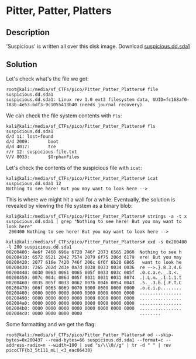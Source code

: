 # Pitter, Patter, Platters

## Description

'Suspicious' is written all over this disk image. Download [suspicious.dd.sda1](https://jupiter.challenges.picoctf.org/static/47f3cb40aed42fbd74fd644e11d08007/suspicious.dd.sda1)

## Solution

Let's check what's the file we got:

```console
root@kali:/media/sf_CTFs/pico/Pitter_Patter_Platters# file suspicious.dd.sda1
suspicious.dd.sda1: Linux rev 1.0 ext3 filesystem data, UUID=fc168af0-183b-4e53-bdf3-9c1055413b40 (needs journal recovery)
```

We can check the file system contents with `fls`:
```console
kali@kali:/media/sf_CTFs/pico/Pitter_Patter_Platters# fls suspicious.dd.sda1
d/d 11: lost+found
d/d 2009:       boot
d/d 4017:       tce
r/r 12: suspicious-file.txt
V/V 8033:       $OrphanFiles
```

Let's check the contents of the suspicious file with `icat`:
```console
kali@kali:/media/sf_CTFs/pico/Pitter_Patter_Platters# icat suspicious.dd.sda1 12
Nothing to see here! But you may want to look here -->
```

This is where we might hit a wall for a while. Eventually, the solution is revealed by viewing the file system as a binary blob:

```console
kali@kali:/media/sf_CTFs/pico/Pitter_Patter_Platters# strings -a -t x suspicious.dd.sda1 | grep "Nothing to see here! But you may want to look here"
 200400 Nothing to see here! But you may want to look here -->

kali@kali:/media/sf_CTFs/pico/Pitter_Patter_Platters# xxd -s 0x200400 -l 200 suspicious.dd.sda1
00200400: 4e6f 7468 696e 6720 746f 2073 6565 2068  Nothing to see h
00200410: 6572 6521 2042 7574 2079 6f75 206d 6179  ere! But you may
00200420: 2077 616e 7420 746f 206c 6f6f 6b20 6865   want to look he
00200430: 7265 202d 2d3e 0a7d 0038 0033 0034 0036  re -->.}.8.3.4.6
00200440: 0030 0063 0061 0065 005f 0033 003c 005f  .0.c.a.e._.3.<._
00200450: 007c 004c 006d 005f 0031 0031 0031 0074  .|.L.m._.1.1.1.t
00200460: 0035 005f 0033 0062 007b 0046 0054 0043  .5._.3.b.{.F.T.C
00200470: 006f 0063 0069 0070 0000 0000 0000 0000  .o.c.i.p........
00200480: 0000 0000 0000 0000 0000 0000 0000 0000  ................
00200490: 0000 0000 0000 0000 0000 0000 0000 0000  ................
002004a0: 0000 0000 0000 0000 0000 0000 0000 0000  ................
002004b0: 0000 0000 0000 0000 0000 0000 0000 0000  ................
002004c0: 0000 0000 0000 0000                      ........
```

Some formatting and we get the flag:

```console
root@kali:/media/sf_CTFs/pico/Pitter_Patter_Platters# od --skip-bytes=0x200437 --read-bytes=66 suspicious.dd.sda1 --format=c --address-radix=n --width=100 | sed "s/\\\0//g" | tr -d " " | rev
picoCTF{b3_5t111_mL|_<3_eac06438}
```
